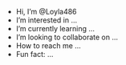 -  Hi, I’m @Loyla486
-  I’m interested in ...
-  I’m currently learning ...
-  I’m looking to collaborate on ...
-  How to reach me ...
-  Fun fact: ...

<!---
Loyla486/Loyla486 is a ✨ special ✨ repository because its `README.md` (this file) appears on your GitHub profile.
You can click the Preview link to take a look at your changes.
--->
